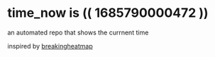 # time_now is (( 1685790000472 ))

an automated repo that shows the currnent time

inspired by [breakingheatmap](https://github.com/breakingheatmap/breakingheatmap)